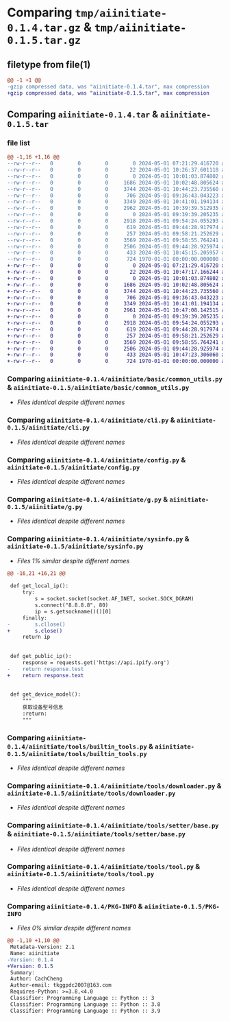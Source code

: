# Comparing `tmp/aiinitiate-0.1.4.tar.gz` & `tmp/aiinitiate-0.1.5.tar.gz`

## filetype from file(1)

```diff
@@ -1 +1 @@
-gzip compressed data, was "aiinitiate-0.1.4.tar", max compression
+gzip compressed data, was "aiinitiate-0.1.5.tar", max compression
```

## Comparing `aiinitiate-0.1.4.tar` & `aiinitiate-0.1.5.tar`

### file list

```diff
@@ -1,16 +1,16 @@
--rw-r--r--   0        0        0        0 2024-05-01 07:21:29.416720 aiinitiate-0.1.4/README.md
--rw-r--r--   0        0        0       22 2024-05-01 10:26:37.601118 aiinitiate-0.1.4/aiinitiate/__init__.py
--rw-r--r--   0        0        0        0 2024-05-01 10:01:03.874802 aiinitiate-0.1.4/aiinitiate/basic/__init__.py
--rw-r--r--   0        0        0     1686 2024-05-01 10:02:48.805624 aiinitiate-0.1.4/aiinitiate/basic/common_utils.py
--rw-r--r--   0        0        0     3744 2024-05-01 10:44:23.735560 aiinitiate-0.1.4/aiinitiate/cli.py
--rw-r--r--   0        0        0      706 2024-05-01 09:36:43.043223 aiinitiate-0.1.4/aiinitiate/config.py
--rw-r--r--   0        0        0     3349 2024-05-01 10:41:01.194134 aiinitiate-0.1.4/aiinitiate/g.py
--rw-r--r--   0        0        0     2962 2024-05-01 10:39:39.512935 aiinitiate-0.1.4/aiinitiate/sysinfo.py
--rw-r--r--   0        0        0        0 2024-05-01 09:39:39.205235 aiinitiate-0.1.4/aiinitiate/tools/__init__.py
--rw-r--r--   0        0        0     2918 2024-05-01 09:54:24.055293 aiinitiate-0.1.4/aiinitiate/tools/builtin_tools.py
--rw-r--r--   0        0        0      619 2024-05-01 09:44:28.917974 aiinitiate-0.1.4/aiinitiate/tools/downloader.py
--rw-r--r--   0        0        0      257 2024-05-01 09:58:21.252629 aiinitiate-0.1.4/aiinitiate/tools/setter/__init__.py
--rw-r--r--   0        0        0     3569 2024-05-01 09:58:55.764241 aiinitiate-0.1.4/aiinitiate/tools/setter/base.py
--rw-r--r--   0        0        0     2506 2024-05-01 09:44:28.925974 aiinitiate-0.1.4/aiinitiate/tools/tool.py
--rw-r--r--   0        0        0      433 2024-05-01 10:45:15.205957 aiinitiate-0.1.4/pyproject.toml
--rw-r--r--   0        0        0      724 1970-01-01 00:00:00.000000 aiinitiate-0.1.4/PKG-INFO
+-rw-r--r--   0        0        0        0 2024-05-01 07:21:29.416720 aiinitiate-0.1.5/README.md
+-rw-r--r--   0        0        0       22 2024-05-01 10:47:17.166244 aiinitiate-0.1.5/aiinitiate/__init__.py
+-rw-r--r--   0        0        0        0 2024-05-01 10:01:03.874802 aiinitiate-0.1.5/aiinitiate/basic/__init__.py
+-rw-r--r--   0        0        0     1686 2024-05-01 10:02:48.805624 aiinitiate-0.1.5/aiinitiate/basic/common_utils.py
+-rw-r--r--   0        0        0     3744 2024-05-01 10:44:23.735560 aiinitiate-0.1.5/aiinitiate/cli.py
+-rw-r--r--   0        0        0      706 2024-05-01 09:36:43.043223 aiinitiate-0.1.5/aiinitiate/config.py
+-rw-r--r--   0        0        0     3349 2024-05-01 10:41:01.194134 aiinitiate-0.1.5/aiinitiate/g.py
+-rw-r--r--   0        0        0     2961 2024-05-01 10:47:08.142515 aiinitiate-0.1.5/aiinitiate/sysinfo.py
+-rw-r--r--   0        0        0        0 2024-05-01 09:39:39.205235 aiinitiate-0.1.5/aiinitiate/tools/__init__.py
+-rw-r--r--   0        0        0     2918 2024-05-01 09:54:24.055293 aiinitiate-0.1.5/aiinitiate/tools/builtin_tools.py
+-rw-r--r--   0        0        0      619 2024-05-01 09:44:28.917974 aiinitiate-0.1.5/aiinitiate/tools/downloader.py
+-rw-r--r--   0        0        0      257 2024-05-01 09:58:21.252629 aiinitiate-0.1.5/aiinitiate/tools/setter/__init__.py
+-rw-r--r--   0        0        0     3569 2024-05-01 09:58:55.764241 aiinitiate-0.1.5/aiinitiate/tools/setter/base.py
+-rw-r--r--   0        0        0     2506 2024-05-01 09:44:28.925974 aiinitiate-0.1.5/aiinitiate/tools/tool.py
+-rw-r--r--   0        0        0      433 2024-05-01 10:47:23.306060 aiinitiate-0.1.5/pyproject.toml
+-rw-r--r--   0        0        0      724 1970-01-01 00:00:00.000000 aiinitiate-0.1.5/PKG-INFO
```

### Comparing `aiinitiate-0.1.4/aiinitiate/basic/common_utils.py` & `aiinitiate-0.1.5/aiinitiate/basic/common_utils.py`

 * *Files identical despite different names*

### Comparing `aiinitiate-0.1.4/aiinitiate/cli.py` & `aiinitiate-0.1.5/aiinitiate/cli.py`

 * *Files identical despite different names*

### Comparing `aiinitiate-0.1.4/aiinitiate/config.py` & `aiinitiate-0.1.5/aiinitiate/config.py`

 * *Files identical despite different names*

### Comparing `aiinitiate-0.1.4/aiinitiate/g.py` & `aiinitiate-0.1.5/aiinitiate/g.py`

 * *Files identical despite different names*

### Comparing `aiinitiate-0.1.4/aiinitiate/sysinfo.py` & `aiinitiate-0.1.5/aiinitiate/sysinfo.py`

 * *Files 1% similar despite different names*

```diff
@@ -16,21 +16,21 @@
 
 def get_local_ip():
     try:
         s = socket.socket(socket.AF_INET, socket.SOCK_DGRAM)
         s.connect("8.8.8.8", 80)
         ip = s.getsockname()()[0]
     finally:
-        s.cllose()
+        s.close()
     return ip
 
 
 def get_public_ip():
     response = requests.get('https://api.ipify.org')
-    return response.test
+    return response.text
 
 
 def get_device_model():
     """
     获取设备型号信息
     :return:
     """
```

### Comparing `aiinitiate-0.1.4/aiinitiate/tools/builtin_tools.py` & `aiinitiate-0.1.5/aiinitiate/tools/builtin_tools.py`

 * *Files identical despite different names*

### Comparing `aiinitiate-0.1.4/aiinitiate/tools/downloader.py` & `aiinitiate-0.1.5/aiinitiate/tools/downloader.py`

 * *Files identical despite different names*

### Comparing `aiinitiate-0.1.4/aiinitiate/tools/setter/base.py` & `aiinitiate-0.1.5/aiinitiate/tools/setter/base.py`

 * *Files identical despite different names*

### Comparing `aiinitiate-0.1.4/aiinitiate/tools/tool.py` & `aiinitiate-0.1.5/aiinitiate/tools/tool.py`

 * *Files identical despite different names*

### Comparing `aiinitiate-0.1.4/PKG-INFO` & `aiinitiate-0.1.5/PKG-INFO`

 * *Files 0% similar despite different names*

```diff
@@ -1,10 +1,10 @@
 Metadata-Version: 2.1
 Name: aiinitiate
-Version: 0.1.4
+Version: 0.1.5
 Summary: 
 Author: CachCheng
 Author-email: tkggpdc2007@163.com
 Requires-Python: >=3.8,<4.0
 Classifier: Programming Language :: Python :: 3
 Classifier: Programming Language :: Python :: 3.8
 Classifier: Programming Language :: Python :: 3.9
```

